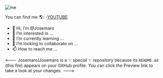 
![me](https://res.cloudinary.com/coolness/image/upload/v1621341222/q7eq8ldu5wlosg9ywh33.jpg)

You can find me 🌎:
-[YOUTUBE](https://www.youtube.com/channel/UCPnjIYHTBRCnVyI5evXfy1A)
- 👋 Hi, I’m @Josemaro
- 👀 I’m interested in ...
- 🌱 I’m currently learning ...
- 💞️ I’m looking to collaborate on ...
- 📫 How to reach me ...

<---
Josemaro/Josemaro is a ✨ special ✨ repository because its `README.md` (this file) appears on your GitHub profile.
You can click the Preview link to take a look at your changes.
--->
